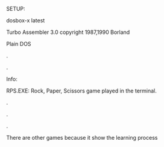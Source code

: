 SETUP:

dosbox-x latest
         
Turbo Assembler 3.0 copyright 1987,1990 Borland
      
Plain DOS

.

.

Info:

RPS.EXE: Rock, Paper, Scissors game played in the terminal.

.

.

.

There are other games because it show the learning process 
